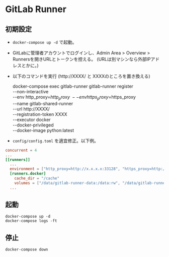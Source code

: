 # GitLab Runner

## 初期設定

- `docker-compose up -d` で起動。
- GitLabに管理者アカウントでログインし、Admin Area > Overview > Runnersを開きURLとトークンを控える。
  (URLは別マシンなら外部IPアドレスとかに。)
- 以下のコマンドを実行 (http://XXXX/ と XXXXのところを置き換える)

    docker-compose exec gitlab-runner gitlab-runner register \
        --non-interactive \
        --env http_proxy=$http_proxy \
        --env https_proxy=$https_proxy \
        --name gitlab-shared-runner \
        --url http://XXXX/ \
        --registration-token XXXX \
        --executor docker \
        --docker-privileged \
        --docker-image python:latest

- `config/config.toml` を適宜修正。以下例。

```toml
concurrent = 4
...
[[runners]]
  ...
  environment = ["http_proxy=http://x.x.x.x:33128", "https_proxy=http://x.x.x.x:33128", "PIP_TRUSTED_HOST=x.x.x.x", "PIP_INDEX_URL=http://x.x.x.x:33141/root/pypi/"]
  [runners.docker]
    cache_dir = "/cache"
    volumes = ["/data/gitlab-runner-data:/data:rw", "/data/gitlab-runner-cache:/cache:rw"]
  ...

```

## 起動

    docker-compose up -d
    docker-compose logs -ft

## 停止

    docker-compose down

